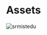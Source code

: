 # Assets

![srmistedu](https://github.com/user-attachments/assets/9e6adbc3-2a02-4ecd-bf67-ecf4770d9312)
